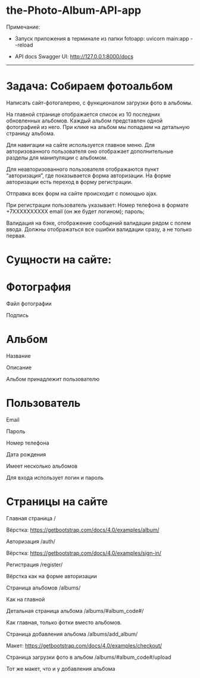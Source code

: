 # the-Photo-Album-API-app


Примечание:
+ Запуск приложения в терминале из папки fotoapp: uvicorn main:app --reload

+ API docs Swagger UI: http://127.0.0.1:8000/docs

-----------
# Задача: Собираем фотоальбом

Написать сайт-фотогалерею, с функционалом загрузки фото в альбомы.

На главной странице отображается список из 10 последних обновленных альбомов. Каждый альбом представлен одной фотографией из него. При клике на альбом мы попадаем на детальную страницу альбома. 

Для навигации на сайте используется главное меню. Для авторизованного пользователя оно отображает дополнительные разделы для манипуляции с альбомом.

Для неавторизованного пользователя отображаются пункт “авторизация”, где показывается форма авторизации. На форме авторизации есть переход в форму регистрации.

Отправка всех форм на сайте происходит с помощью ajax.

При регистрации пользователь указывает:
Номер телефона в формате +7ХХХХХХХХХХ
email (он же будет логином);
пароль;

Валидация на бэке, отображение сообщений валидации рядом с полем ввода. Должны отображаться все ошибки валидации сразу, а не только первая. 


# Сущности на сайте:

# Фотография

Файл фотографии

Подпись 

# Альбом

Название

Описание

Альбом принадлежит пользователю

# Пользователь

Email

Пароль

Номер телефона

Дата рождения

Имеет несколько альбомов

Для входа использует логин и пароль

# Страницы на сайте

Главная страница
/

Вёрстка: https://getbootstrap.com/docs/4.0/examples/album/

Авторизация
/auth/

Вёрстка: https://getbootstrap.com/docs/4.0/examples/sign-in/

Регистрация
/register/

Вёрстка как на форме авторизации

Страница альбомов
/albums/

Как на главной

Детальная страница альбома
/albums/#album_code#/

Как главная, только фотки вместо альбомов.

Страница добавления альбома
/albums/add_album/

Макет: https://getbootstrap.com/docs/4.0/examples/checkout/

Страница загрузки фото в альбом
/albums/#album_code#/upload

Тот же макет, что и у добавления альбома
